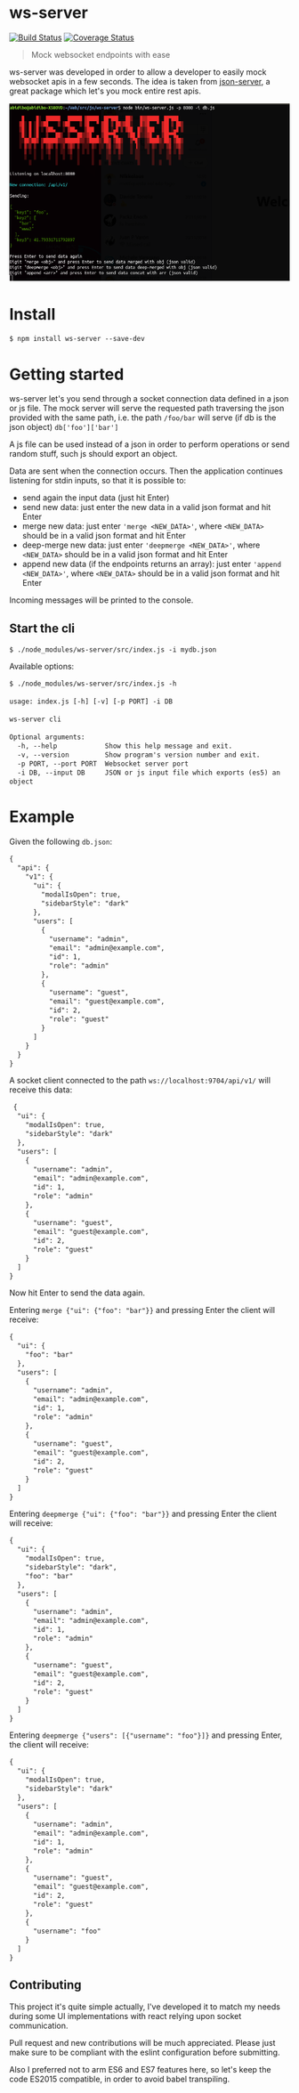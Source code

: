 # ws-server

[![Build Status](https://travis-ci.com/abidibo/ws-server.svg?branch=master)](https://travis-ci.com/abidibo/ws-server)
[![Coverage Status](https://coveralls.io/repos/github/abidibo/ws-server/badge.svg?branch=master)](https://coveralls.io/github/abidibo/ws-server?branch=master)

> Mock websocket endpoints with ease

ws-server was developed in order to allow a developer to easily mock websocket apis in a few seconds. The idea is taken from [json-server](https://github.com/typicode/json-server), a great package which let's you mock entire rest apis.

![Screenshot](screenshot.png)

# Install

    $ npm install ws-server --save-dev

# Getting started

ws-server let's you send through a socket connection data defined in a json or js file.
The mock server will serve the requested path traversing the json provided with the same path, i.e. the path `/foo/bar` will serve (if db is the json object) `db['foo']['bar']`

A js file can be used instead of a json in order to perform operations or send random stuff, such js should export an object.

Data are sent when the connection occurs. Then the application continues listening for stdin inputs, so that it is possible to:

- send again the input data (just hit Enter)
- send new data: just enter the new data in a valid json format and hit Enter
- merge new data: just enter `'merge <NEW_DATA>'`, where `<NEW_DATA>` should be in a valid json format and hit Enter
- deep-merge new data: just enter `'deepmerge <NEW_DATA>'`, where `<NEW_DATA>` should be in a valid json format and hit Enter
- append new data (if the endpoints returns an array): just enter `'append <NEW_DATA>'`, where `<NEW_DATA>` should be in a valid json format and hit Enter

Incoming messages will be printed to the console.

## Start the cli

    $ ./node_modules/ws-server/src/index.js -i mydb.json

Available options:

    $ ./node_modules/ws-server/src/index.js -h

    usage: index.js [-h] [-v] [-p PORT] -i DB

    ws-server cli

    Optional arguments:
      -h, --help            Show this help message and exit.
      -v, --version         Show program's version number and exit.
      -p PORT, --port PORT  Websocket server port
      -i DB, --input DB     JSON or js input file which exports (es5) an object

# Example

Given the following `db.json`:

    {
      "api": {
        "v1": {
          "ui": {
            "modalIsOpen": true,
            "sidebarStyle": "dark"
          },
          "users": [
            {
              "username": "admin",
              "email": "admin@example.com",
              "id": 1,
              "role": "admin"
            },
            {
              "username": "guest",
              "email": "guest@example.com",
              "id": 2,
              "role": "guest"
            }
          ]
        }
      }
    }


A socket client connected to the path `ws://localhost:9704/api/v1/` will receive this data:

     {
      "ui": {
        "modalIsOpen": true,
        "sidebarStyle": "dark"
      },
      "users": [
        {
          "username": "admin",
          "email": "admin@example.com",
          "id": 1,
          "role": "admin"
        },
        {
          "username": "guest",
          "email": "guest@example.com",
          "id": 2,
          "role": "guest"
        }
      ]
    }



Now hit Enter to send the data again.

Entering `merge {"ui": {"foo": "bar"}}` and pressing Enter the client will receive:

    {
      "ui": {
        "foo": "bar"
      },
      "users": [
        {
          "username": "admin",
          "email": "admin@example.com",
          "id": 1,
          "role": "admin"
        },
        {
          "username": "guest",
          "email": "guest@example.com",
          "id": 2,
          "role": "guest"
        }
      ]
    }


Entering `deepmerge {"ui": {"foo": "bar"}}` and pressing Enter the client will receive:

    {
      "ui": {
        "modalIsOpen": true,
        "sidebarStyle": "dark",
        "foo": "bar"
      },
      "users": [
        {
          "username": "admin",
          "email": "admin@example.com",
          "id": 1,
          "role": "admin"
        },
        {
          "username": "guest",
          "email": "guest@example.com",
          "id": 2,
          "role": "guest"
        }
      ]
    }

Entering `deepmerge {"users": [{"username": "foo"}]}` and pressing Enter, the client will receive:


    {
      "ui": {
        "modalIsOpen": true,
        "sidebarStyle": "dark"
      },
      "users": [
        {
          "username": "admin",
          "email": "admin@example.com",
          "id": 1,
          "role": "admin"
        },
        {
          "username": "guest",
          "email": "guest@example.com",
          "id": 2,
          "role": "guest"
        },
        {
          "username": "foo"
        }
      ]
    }

## Contributing

This project it's quite simple actually, I've developed it to match my needs during some UI implementations with react relying upon socket communication.

Pull request and new contributions will be much appreciated. Please just make sure to be compliant with the eslint configuration before submitting.

Also I preferred not to arm ES6 and ES7 features here, so let's keep the code ES2015 compatible, in order to avoid babel transpiling.
